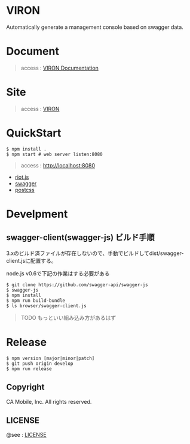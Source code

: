 # VIRON
Automatically generate a management console based on swagger data.

# Document

> access : [VIRON Documentation](https://cam-inc.github.io/viron-doc/)

# Site

> access : [VIRON](https://cam-inc.github.io/viron/latest)

# QuickStart

```
$ npm install .
$ npm start # web server listen:8080
```

> access : [http://localhost:8080](http://localhost:8080)

- [riot.js](http://riotjs.com/)
- [swagger](http://swagger.io/)
- [postcss](http://postcss.org/)

# Develpment


## swagger-client(swagger-js) ビルド手順

3.xのビルド済ファイルが存在しないので、手動でビルドしてdist/swagger-client.jsに配置する。

node.js v0.6で下記の作業はする必要がある


```
$ git clone https://github.com/swagger-api/swagger-js
$ swagger-js
$ npm install
$ npm run build-bundle
$ ls browser/swagger-client.js
```

> TODO もっといい組み込み方があるはず

# Release

```
$ npm version [major|minor|patch]
$ git push origin develop
$ npm run release
```

## Copyright

CA Mobile, Inc. All rights reserved.

## LICENSE

@see : [LICENSE](LICENSE)

